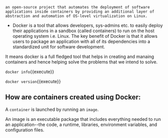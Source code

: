     an open-source project that automates the deployment of software applications inside containers by providing an additional layer of abstraction and automation of OS-level virtualization on Linux.

- Docker is a tool that allows developers, sys-admins etc. to easily deploy their applications in a sandbox (called containers) to run on the host operating system i.e. Linux. The key benefit of Docker is that it allows users to package an application with all of its dependencies into a standardized unit for software development.

It means docker is a full fledged tool that helps in creating and manaing containers and hence helping solve the problems that we intend to solve.

`docker info`{{execute}}

`docker version`{{execute}}

## How are containers created using Docker:
A `container` is launched by running an `image`.

An image is an executable package that includes everything needed to run an application--the code, a runtime, libraries, environment variables, and configuration files.
